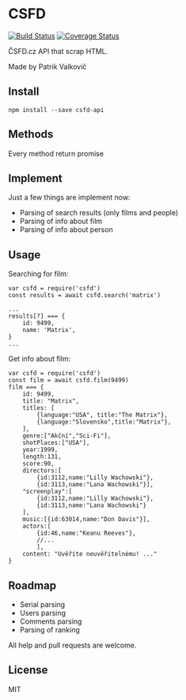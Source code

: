 # CSFD 

[![Build Status](https://travis-ci.org/PatrikValkovic/csfd-api.svg?branch=master)](https://travis-ci.org/PatrikValkovic/csfd-api) [![Coverage Status](https://coveralls.io/repos/github/PatrikValkovic/csfd-api/badge.svg?branch=master)](https://coveralls.io/github/PatrikValkovic/csfd-api?branch=master)

ČSFD.cz API that scrap HTML.

Made by Patrik Valkovič


## Install

```
npm install --save csfd-api
```

## Methods

Every method return promise

## Implement

Just a few things are implement now:
- Parsing of search results (only films and people)
- Parsing of info about film
- Parsing of info about person

## Usage

Searching for film: 

```
var csfd = require('csfd')
const results = await csfd.search('matrix')

...
results[?] === {
    id: 9499, 
    name: 'Matrix',
}
...
```

Get info about film:

```ecmascript 6
var csfd = require('csfd')
const film = await csfd.film(9499)
film === {
    id: 9499,
    title: "Matrix",
    titles: [
        {language:"USA", title:"The Matrix"},
        {language:"Slovensko",title:"Matrix"},
    ],
    genre:["Akční","Sci-Fi"],
    shotPlaces:["USA"],
    year:1999,
    length:131,
    score:90,
    directors:[
        {id:3112,name:"Lilly Wachowski"},
        {id:3113,name:"Lana Wachowski"}],
    "screenplay":[
        {id:3112,name:"Lilly Wachowski"},
        {id:3113,name:"Lana Wachowski"}
    ],
    music:[{id:63014,name:"Don Davis"}],
    actors:[
        {id:46,name:"Keanu Reeves"},
        //...
        ],
    content: "Uvěříte neuvěřitelnému! ..."
}

```

## Roadmap

- Serial parsing
- Users parsing
- Comments parsing
- Parsing of ranking

All help and pull requests are welcome.


## License

MIT
